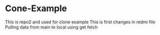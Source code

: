 # Cone-Example
This is repo2 and used for clone example
This is first changes in redmi file
Pulling data from main to local using get fetch
